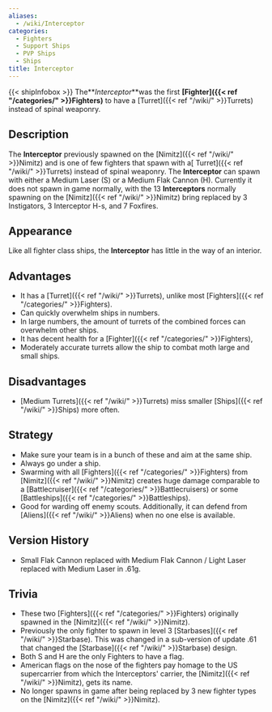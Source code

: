 ```yaml
---
aliases:
  - /wiki/Interceptor
categories:
  - Fighters
  - Support Ships
  - PVP Ships
  - Ships
title: Interceptor
---
```


{{< shipInfobox >}} The**_Interceptor_**was the first **[Fighter]({{< ref "/categories/" >}}Fighters)** to have a [Turret]({{< ref "/wiki/" >}}Turrets) instead of spinal weaponry.

## Description

The **Interceptor** previously spawned on the [Nimitz]({{< ref "/wiki/" >}}Nimitz) and is one of few fighters that spawn with a[ Turret]({{< ref "/wiki/" >}}Turrets) instead of spinal weaponry. The **Interceptor** can spawn with either a Medium Laser (S) or a Medium Flak Cannon (H). Currently it does not spawn in game normally, with the 13 **Interceptors** normally spawning on the [Nimitz]({{< ref "/wiki/" >}}Nimitz) bring replaced by 3 Instigators, 3 Interceptor H-s, and 7 Foxfires.

## Appearance

Like all fighter class ships, the **Interceptor** has little in the way of an interior.

## Advantages

- It has a [Turret]({{< ref "/wiki/" >}}Turrets), unlike most [Fighters]({{< ref "/categories/" >}}Fighters).
- Can quickly overwhelm ships in numbers.
- In large numbers, the amount of turrets of the combined forces can overwhelm other ships.
- It has decent health for a [Fighter]({{< ref "/categories/" >}}Fighters),
- Moderately accurate turrets allow the ship to combat moth large and small ships.

## Disadvantages

- [Medium Turrets]({{< ref "/wiki/" >}}Turrets) miss smaller [Ships]({{< ref "/wiki/" >}}Ships) more often.

## Strategy

- Make sure your team is in a bunch of these and aim at the same ship.
- Always go under a ship.
- Swarming with all [Fighters]({{< ref "/categories/" >}}Fighters) from [Nimitz]({{< ref "/wiki/" >}}Nimitz) creates huge damage comparable to a [Battlecruiser]({{< ref "/categories/" >}}Battlecruisers) or some [Battleships]({{< ref "/categories/" >}}Battleships).
- Good for warding off enemy scouts. Additionally, it can defend from [Aliens]({{< ref "/wiki/" >}}Aliens) when no one else is available.

## Version History

- Small Flak Cannon replaced with Medium Flak Cannon / Light Laser replaced with Medium Laser in .61g.

## Trivia

- These two [Fighters]({{< ref "/categories/" >}}Fighters) originally spawned in the [Nimitz]({{< ref "/wiki/" >}}Nimitz).
- Previously the only fighter to spawn in level 3 [Starbases]({{< ref "/wiki/" >}}Starbase). This was changed in a sub-version of update .61 that changed the [Starbase]({{< ref "/wiki/" >}}Starbase) design.
- Both S and H are the only Fighters to have a flag.
- American flags on the nose of the fighters pay homage to the US supercarrier from which the Interceptors' carrier, the [Nimitz]({{< ref "/wiki/" >}}Nimitz), gets its name.
- No longer spawns in game after being replaced by 3 new fighter types on the [Nimitz]({{< ref "/wiki/" >}}Nimitz).
